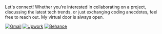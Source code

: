 Let's connect! Whether you're interested in collaborating on a project, discussing the latest tech trends, or just exchanging coding anecdotes, feel free to reach out. My virtual door is always open.


[![Gmail](https://img.shields.io/badge/Gmail-%23d9534f?style=for-the-badge&logo=gmail&logoColor=white)](mailto:ataurrab56@gmail.com)  [![Upwork](https://img.shields.io/badge/Upwork-%236db33f?style=for-the-badge&logo=upwork&logoColor=white)](https://www.upwork.com/freelancers/~010265848fae8ffe2e)   [![Behance](https://img.shields.io/badge/Behance-%1769ff?style=for-the-badge&logo=behance&logoColor=white)](https://www.behance.net/ataurrab12)



<!---
AtaUrrab/AtaUrrab is a ✨ special ✨ repository because its `README.md` (this file) appears on your GitHub profile.
You can click the Preview link to take a look at your changes.
--->
